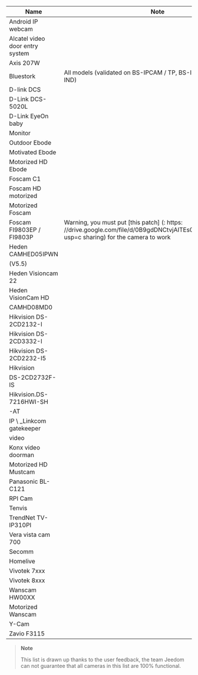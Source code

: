 | Name                     | Note                | Link                     |
|-------------------------|-------------------------|--------------------------|
| Android IP webcam       |                         |                          |
| Alcatel video door entry system   |                         |                          |
| Axis 207W               |                         |                          |
| Bluestork               | All models (validated on BS-IPCAM / TP, BS-IPCAM-W, BS-CAM-IND) |                          |
| D-link DCS              |                         |                          |
| D-Link DCS-5020L        |                         |                          |
| D-Link EyeOn baby       |                         |                          |
| Monitor                 |                         |                          |
| Outdoor Ebode        |                         |                          |
| Motivated Ebode          |                         |                          |
| Motorized HD Ebode      |                         |                          |
| Foscam C1               |                         |                          |
| Foscam HD motorized     |                         |                          |
| Motorized Foscam        |                         |                          |
| Foscam FI9803EP / FI9803P | Warning, you must put [this patch] (: https: //drive.google.com/file/d/0B9gdDNCtvjAITEs0UjduRV9zSG8/view?usp=c sharing) for the camera to work
| Heden CAMHED05IPWN      |                         |                          |
| (V5.5)                  |                         |                          |
| Heden Visioncam 22      |                         |                          |
| Heden VisionCam HD      |                         |                          |
| CAMHD08MD0              |                         |                          |
| Hikvision DS-2CD2132-I  |                         |                          |
| Hikvision DS-2CD3332-I  |                         |                          |
| Hikvision DS-2CD2232-I5 |                         |                          |
| Hikvision               |                         |                          |
| DS-2CD2732F-IS          |                         |                          |
| Hikvision.DS-7216HWI-SH |                         |                          |
| -AT                      |                         |                          |
| IP \ _Linkcom gatekeeper     |                         |                          |
| video                   |                         |                          |
| Konx video doorman      |                         |                          |
| Motorized HD Mustcam    |                         |                          |
| Panasonic BL-C121       |                         |                          |
| RPI Cam                 |                         |                          |
| Tenvis                  |                         |                          |
| TrendNet TV-IP310PI     |                         |                          |
| Vera vista cam 700      |                         |                          |
| Secomm                  |                         |                          |
| Homelive                |                         |                          |
| Vivotek 7xxx            |                         |                          |
| Vivotek 8xxx            |                         |                          |
| Wanscam HW00XX          |                         |                          |
| Motorized Wanscam       |                         |                          |
| Y-Cam                   |                         |                          |
| Zavio F3115             |                         |                          |

> **Note**
>
> This list is drawn up thanks to the user feedback, the team
> Jeedom can not guarantee that all cameras in this list
> are 100% functional.
